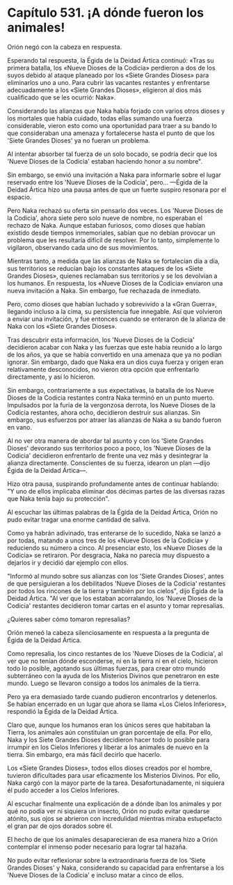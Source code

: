 
# Capítulo 531. ¡A dónde fueron los animales!


Orión negó con la cabeza en respuesta.

Esperando tal respuesta, la Égida de la Deidad Ártica continuó: «Tras su primera batalla, los «Nueve Dioses de la Codicia» perdieron a dos de los suyos debido al ataque planeado por los «Siete Grandes Dioses» para eliminarlos uno a uno. Para cubrir las vacantes restantes y enfrentarse adecuadamente a los «Siete Grandes Dioses», eligieron al dios más cualificado que se les ocurrió: Naka».

Considerando las alianzas que Naka había forjado con varios otros dioses y los mortales que había cuidado, todas ellas sumando una fuerza considerable, vieron esto como una oportunidad para traer a su bando lo que consideraban una amenaza y fortalecerse hasta el punto de que los 'Siete Grandes Dioses' ya no fueran un problema.

Al intentar absorber tal fuerza de un solo bocado, se podría decir que los 'Nueve Dioses de la Codicia' estaban haciendo honor a su nombre".

Sin embargo, se envió una invitación a Naka para informarle sobre el lugar reservado entre los 'Nueve Dioses de la Codicia', pero... —Égida de la Deidad Ártica hizo una pausa antes de que un fuerte suspiro resonara por el espacio.

Pero Naka rechazó su oferta sin pensarlo dos veces. Los 'Nueve Dioses de la Codicia', ahora siete pero solo nueve de nombre, no esperaban el rechazo de Naka. Aunque estaban furiosos, como dioses que habían existido desde tiempos inmemoriales, sabían que no debían provocar un problema que les resultaría difícil de resolver. Por lo tanto, simplemente lo vigilaron, observando cada uno de sus movimientos.

Mientras tanto, a medida que las alianzas de Naka se fortalecían día a día, sus territorios se reducían bajo los constantes ataques de los «Siete Grandes Dioses», quienes reclamaban sus territorios y se los devolvían a los humanos. En respuesta, los «Nueve Dioses de la Codicia» enviaron una nueva invitación a Naka. Sin embargo, fue rechazada de inmediato.

Pero, como dioses que habían luchado y sobrevivido a la «Gran Guerra», llegando incluso a la cima, su persistencia fue innegable. Así que volvieron a enviar una invitación, y fue entonces cuando se enteraron de la alianza de Naka con los «Siete Grandes Dioses».

Tras descubrir esta información, los 'Nueve Dioses de la Codicia' decidieron acabar con Naka y las fuerzas que este había reunido a lo largo de los años, ya que se había convertido en una amenaza que ya no podían ignorar. Sin embargo, dado que Naka era un dios cuya fuerza y origen eran relativamente desconocidos, no vieron otra opción que enfrentarlo directamente, y así lo hicieron.

Sin embargo, contrariamente a sus expectativas, la batalla de los Nueve Dioses de la Codicia restantes contra Naka terminó en un punto muerto. Impulsados por la furia de la vergonzosa derrota, los Nueve Dioses de la Codicia restantes, ahora ocho, decidieron destruir sus alianzas. Sin embargo, sus esfuerzos por atraer las alianzas de Naka a su bando fueron en vano.

Al no ver otra manera de abordar tal asunto y con los 'Siete Grandes Dioses' devorando sus territorios poco a poco, los 'Nueve Dioses de la Codicia' decidieron enfrentarlo de frente una vez más y desintegrar la alianza directamente. Conscientes de su fuerza, idearon un plan —dijo Égida de la Deidad Ártica—.

Hizo otra pausa, suspirando profundamente antes de continuar hablando: "Y uno de ellos implicaba eliminar dos décimas partes de las diversas razas que Naka tenía bajo su protección".

Al escuchar las últimas palabras de la Égida de la Deidad Ártica, Orión no pudo evitar tragar una enorme cantidad de saliva.

Como ya habrán adivinado, tras enterarse de lo sucedido, Naka se lanzó a por todas, matando a unos tres de los «Nueve Dioses de la Codicia» y reduciendo su número a cinco. Al presenciar esto, los «Nueve Dioses de la Codicia» se retiraron. Por desgracia, Naka no parecía muy dispuesto a dejarlos ir y decidió dar ejemplo con ellos.

"Informó al mundo sobre sus alianzas con los 'Siete Grandes Dioses', antes de que persiguieran a los debilitados 'Nueve Dioses de la Codicia' restantes por todos los rincones de la tierra y también por los cielos", dijo Égida de la Deidad Ártica. "Al ver que los estaban acorralando, los 'Nueve Dioses de la Codicia' restantes decidieron tomar cartas en el asunto y tomar represalias.

¿Quieres saber cómo tomaron represalias?

Orión meneó la cabeza silenciosamente en respuesta a la pregunta de Égida de la Deidad Ártica.

Como represalia, los cinco restantes de los 'Nueve Dioses de la Codicia', al ver que no tenían dónde esconderse, ni en la tierra ni en el cielo, hicieron todo lo posible, agotando sus últimas fuerzas, para crear otro mundo subterráneo con la ayuda de los Misterios Divinos que penetraron en este mundo. Luego se llevaron consigo a todos los animales de la tierra.

Pero ya era demasiado tarde cuando pudieron encontrarlos y detenerlos. Se habían encerrado en un lugar que ahora se llama «Los Cielos Inferiores», respondió la Égida de la Deidad Ártica.

Claro que, aunque los humanos eran los únicos seres que habitaban la Tierra, los animales aún constituían un gran porcentaje de ella. Por ello, Naka y los Siete Grandes Dioses decidieron hacer todo lo posible para irrumpir en los Cielos Inferiores y liberar a los animales de nuevo en la tierra. Sin embargo, era más fácil decirlo que hacerlo.

Los «Siete Grandes Dioses», todos ellos dioses creados por el hombre, tuvieron dificultades para usar eficazmente los Misterios Divinos. Por ello, Naka cargó con la mayor parte de la tarea. Desafortunadamente, ni siquiera él pudo acceder a los Cielos Inferiores.

Al escuchar finalmente una explicación de a dónde iban los animales y por qué no podía ver ni siquiera un insecto, Orión no pudo evitar quedarse atónito, sus ojos se abrieron con incredulidad mientras miraba estupefacto el gran par de ojos dorados sobre él.

El hecho de que los animales desaparecieran de esa manera hizo a Orión contemplar el inmenso poder necesario para lograr tal hazaña.

No pudo evitar reflexionar sobre la extraordinaria fuerza de los 'Siete Grandes Dioses' y Naka, considerando su capacidad para enfrentarse a los 'Nueve Dioses de la Codicia' e incluso matar a cinco de ellos.